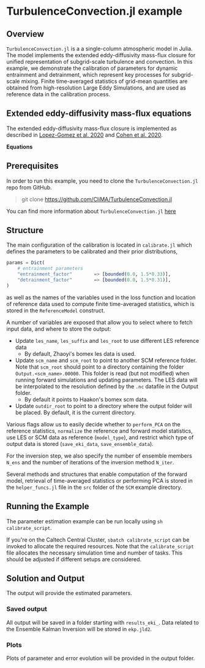 # TurbulenceConvection.jl example


## Overview

`TurbulenceConvection.jl` is a a single-column atmospheric model in Julia. The model implements the extended eddy-diffusivity mass-flux closure for unified representation of subgrid-scale turbulence and convection. In this example, we demonstrate the calibration of parameters for dynamic entrainment and detrainment, which represent key processes for subgrid-scale mixing. Finite time-averaged statistics of grid-mean quantities are obtained from high-resolution Large Eddy Simulations, and are used as reference data in the calibration process.


## Extended eddy-diffusivity mass-flux equations

The extended eddy-diffusivity mass-flux closure is implemented as described in [Lopez-Gomez et al. 2020]() and [Cohen et al. 2020]().

**Equations**

## Prerequisites

In order to run this example, you need to clone the `TurbulenceConvection.jl` repo from GitHub.

  > git clone https://github.com/CliMA/TurbulenceConvection.jl

You can find more information about `TurbulenceConvection.jl` [here](https://github.com/CliMA/TurbulenceConvection.jl/blob/main/README.md)

## Structure

The main configuration of the calibration is located in `calibrate.jl` which defines the parameters to be calibrated and their prior distributions,
```julia
params = Dict(
    # entrainment parameters
    "entrainment_factor"        => [bounded(0.0, 1.5*0.33)],
    "detrainment_factor"        => [bounded(0.0, 1.5*0.31)],
)
```
as well as the names of the variables used in the loss function and location of reference data used to compute finite time-averaged statistics, which is stored in the `ReferenceModel` construct.

A number of variables are exposed that allow you to select where to fetch input data, and where to store the output:

- Update `les_name`, `les_suffix` and `les_root` to use different LES reference data
    - By default, Zhaoyi's bomex les data is used.
- Update `scm_name` and `scm_root` to point to another SCM reference folder. Note that `scm_root` should point to a directory containing the folder `Output.<scm_name>.00000`. This folder is read (but not modified) when running forward simulations and updating parameters. The LES data will be interpolated to the resolution defined by the `.nc` datafile in the Output folder.
    - By default it points to Haakon's bomex scm data.
- Update `outdir_root` to point to a directory where the output folder will be placed. By default, it is the current directory.

Various flags allow us to easily decide whether to `perform_PCA` on the reference statistics, `normalize` the reference and forward model statistics, use LES or SCM data as reference (`model_type`), and restrict which type of output data is stored (`save_eki_data`, `save_ensemble_data`). 

For the inversion step, we also specify the number of ensemble members `N_ens` and the number of iterations of the inversion method `N_iter`.

Several methods and structures that enable computation of the forward model, retrieval of time-averaged statistics or performing PCA is stored in the `helper_funcs.jl` file in the `src` folder of the `SCM` example directory.


## Running the Example
The parameter estimation example can be run locally using `sh calibrate_script`.

If you're on the Caltech Central Cluster, `sbatch calibrate_script` can be invoked to allocate the required resources. Note that the `calibrate_script` file allocates the necessary simulation time and number of tasks. This should be adjusted if different setups are considered.


## Solution and Output
The output will provide the estimated parameters.

### Saved output
All output will be saved in a folder starting with `results_eki_`.
Data related to the Ensemble Kalman Inversion will be stored in `ekp.jld2`. 

### Plots
Plots of parameter and error evolution will be provided in the output folder.

